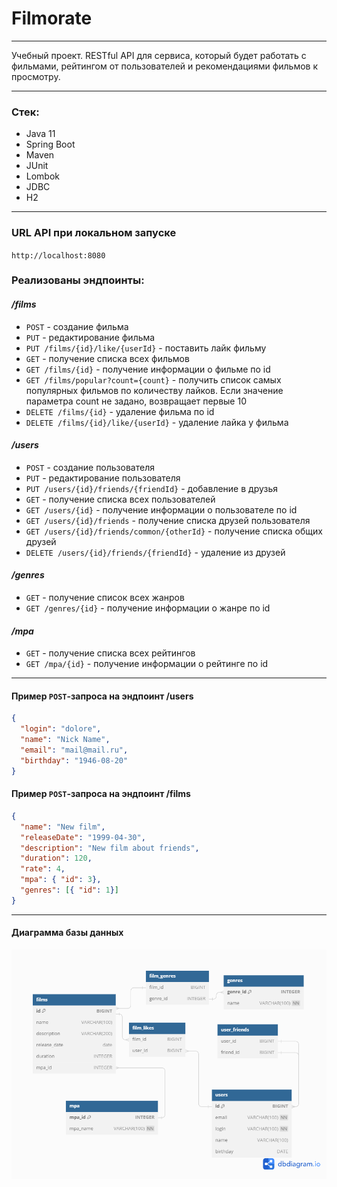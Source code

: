 # Filmorate
___  
Учебный проект. RESTful API для сервиса, который будет работать с фильмами, рейтингом от пользователей и рекомендациями фильмов к просмотру.
___
### Стек:

- Java 11
- Spring Boot
- Maven
- JUnit
- Lombok
- JDBC
- H2
___
### URL API при локальном запуске
`http://localhost:8080`

### Реализованы эндпоинты:

#### */films*
- `POST` - создание фильма
- `PUT` - редактирование фильма
- `PUT /films/{id}/like/{userId}` - поставить лайк фильму
- `GET` - получение списка всех фильмов
- `GET /films/{id}` - получение информации о фильме по id
- `GET /films/popular?count={count}` - получить список самых популярных фильмов по количеству лайков. Если значение   
  параметра count не задано, возвращает первые 10
- `DELETE /films/{id}` - удаление фильма по id
- `DELETE /films/{id}/like/{userId}` - удаление лайка у фильма
#### */users*
- `POST` - создание пользователя
- `PUT` - редактирование пользователя
- `PUT /users/{id}/friends/{friendId}` - добавление в друзья
- `GET` - получение списка всех пользователей
- `GET /users/{id}` - получение информации о пользователе по id
- `GET /users/{id}/friends` - получение списка друзей пользователя
- `GET /users/{id}/friends/common/{otherId}` - получение списка общих друзей
- `DELETE /users/{id}/friends/{friendId}` - удаление из друзей
#### */genres*
- `GET` - получение список всех жанров
- `GET /genres/{id}` - получение информации о жанре по id
#### */mpa*
- `GET` - получение списка всех рейтингов
- `GET /mpa/{id}` - получение информации о рейтинге по id
___
#### Пример `POST`-запроса на эндпоинт /users

```json
{
  "login": "dolore",
  "name": "Nick Name",
  "email": "mail@mail.ru",
  "birthday": "1946-08-20"
}
```

#### Пример `POST`-запроса на эндпоинт /films
```json
{
  "name": "New film",
  "releaseDate": "1999-04-30",
  "description": "New film about friends",
  "duration": 120,
  "rate": 4,
  "mpa": { "id": 3},
  "genres": [{ "id": 1}]
}
```
___

#### Диаграмма базы данных

![](readmefiles/db.png)

